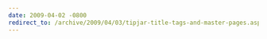 ```yaml
---
date: 2009-04-02 -0800
redirect_to: /archive/2009/04/03/tipjar-title-tags-and-master-pages.aspx/
---
```

